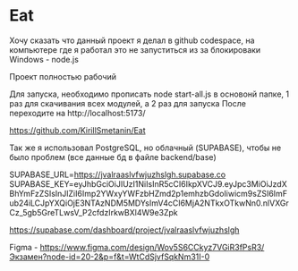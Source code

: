 # Eat

Хочу сказать что данный проект я делал в github codespace, на компьютере где я работал это не запуститься из за блокироваки Windows - node.js

Проект полностью рабочий

Для запуска, необходимо прописать node start-all.js в основонй папке, 1 раз для скачивания всех модулей, а 2 раз для запуска
После переходите на http://localhost:5173/

https://github.com/KirillSmetanin/Eat

Так же я использовал PostgreSQL, но облачный (SUPABASE), чтобы не было проблем (все данные бд в файле backend/base)

SUPABASE_URL=https://jvalraaslvfwjuzhslgh.supabase.co
SUPABASE_KEY=eyJhbGciOiJIUzI1NiIsInR5cCI6IkpXVCJ9.eyJpc3MiOiJzdXBhYmFzZSIsInJlZiI6Imp2YWxyYWFzbHZmd2p1emhzbGdoIiwicm9sZSI6ImFub24iLCJpYXQiOjE3NTAzNDM5MDYsImV4cCI6MjA2NTkxOTkwNn0.nlVXGrCz_5gb5GreTLwsV_P2cfdzIrkwBXl4W9e3Zpk

https://supabase.com/dashboard/project/jvalraaslvfwjuzhslgh

Figma - https://www.figma.com/design/Wov5S6CCkyz7VGiR3fPsR3/Экзамен?node-id=20-2&p=f&t=WtCdSjvfSqkNm31I-0
